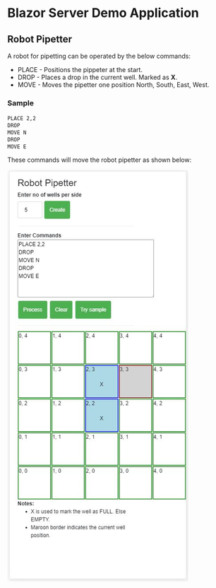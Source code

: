 # Blazor Server Demo Application

## Robot Pipetter

A robot for pipetting can be operated by the below commands:

* PLACE - Positions the pippeter at the start.
* DROP - Places a drop in the current well. Marked as **X**.
* MOVE - Moves the pipetter one position North, South, East, West.

### Sample

```
PLACE 2,2
DROP
MOVE N
DROP
MOVE E
```

These commands will move the robot pipetter as shown below:

![Screenshot](https://github.com/VeritasSoftware/SampleBlazorServerApp/blob/master/Screenshot.JPG)